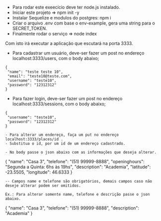 - Para rodar este exeecício deve ter node.js instalado.
- Iniciar este projeto => npm init -y
- Instalar Sequelize e modulos do postgres: npm i
- Criar o arquivo .env com base o env-example, gera uma string para o SECRET_TOKEN.
- Finalmente rodar o serviço => node index

Com isto irá executar a aplicação que escutará na porta 3333.

- Para cadastrar um usuário, deve-ser fazer um post no endereço localhost:3333/users, com o body abaixo;

```
{
 "name": "teste teste 10",
 "email": "teste10@teste.com",
 "username": "teste10",
 "password": "12312312"
}
```
- Para fazer login, deve-ser fazer um post no endereço localhost:3333/sessions, com o body abaixo;
```
{
 "username": "teste10",
 "password": "12312312"
}

- Para alterar um endereço, faça um put no endereço localhost:3333/places/id .
- Substitua o id, por um id de um endereço cadastrado.

- No body passe o json abaixo com as informações que deseja alterar.
```
{
 "name": "Casa 3",
 "telefone": "(51) 99999-8888",
 "openinghours": "Segunda a Quinta: 6hs às 19hs",
 "description": "Academia",
 "latitude": -23.5505,
 "longitude": 46.6333
}
```
-- Campos name e telefone são obrigatórios, demais campos caso não deseje alterar podem ser omitidos.

Ex.: Para alterar somente name, telefone e descrição passe o json abaixo.
```
{
 "name": "Casa 3",
 "telefone": "(51) 99999-8888",
 "description": "Academia"
}
```
